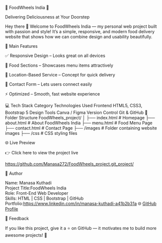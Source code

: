🍔 FoodWheels India 🚚

Delivering Deliciousness at Your Doorstep

Hey there 👋
Welcome to FoodWheels India — my personal web project built with passion and style!
It’s a simple, responsive, and modern food delivery website that shows how we can combine design and usability beautifully.

🌟 Main Features

✅ Responsive Design – Looks great on all devices

🍱 Food Sections – Showcases menu items attractively

📍 Location-Based Service – Concept for quick delivery

💬 Contact Form – Lets users connect easily

⚡ Optimized – Smooth, fast website experience

💻 Tech Stack
Category	Technologies Used
Frontend	HTML5, CSS3, Bootstrap 5
Design Tools	Canva / Figma
Version Control	Git & GitHub
📁 Folder Structure
FoodWheels_project/
│
├── index.html          # Homepage
├── about.html          # About FoodWheels India
├── menu.html           # Food Menu Page
├── contact.html        # Contact Page
├── /images             # Folder containing website images
├── /css                # CSS styling files


🌐 Live Preview

👉 Click here to view the project live

https://github.com/Manasa272/FoodWheels_project.git_project/

🧠 Author

Name: Manasa Kuthadi  
Project Title:FoodWheels India  
Role: Front-End Web Developer  
Skills: HTML | CSS | Bootstrap | GitHub  
Portfolio:https://www.linkedin.com/in/manasa-kuthadi-a41b2b31a 
🌐 [GitHub Profile](https://github.com/Manasa272)

💬 Feedback

If you like this project, give it a ⭐ on GitHub — it motivates me to build more awesome projects! 🚀


